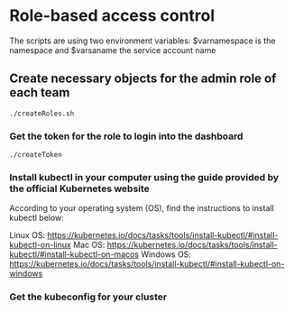# Role-based access control
The scripts are using two environment variables:
	$varnamespace is the namespace
	and 
	$varsaname the service account name

## Create necessary objects for the admin role of each team 
	./createRoles.sh

### Get the token for the role to login into the dashboard
	./createToken

### Install kubectl in your computer using the guide provided by the official Kubernetes website

According to your operating system (OS), find the instructions to install kubectl below:

Linux OS: https://kubernetes.io/docs/tasks/tools/install-kubectl/#install-kubectl-on-linux
Mac OS: https://kubernetes.io/docs/tasks/tools/install-kubectl/#install-kubectl-on-macos
Windows OS: https://kubernetes.io/docs/tasks/tools/install-kubectl/#install-kubectl-on-windows

### Get the kubeconfig for your cluster

